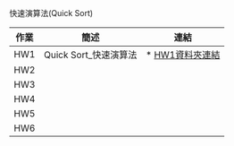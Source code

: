 快速演算法(Quick Sort)

| 作業 |          簡述         |                                                                                                                                                                          連結                                                                                                                                                                         |
|:----:|:---------------------:|:-----------------------------------------------------------------------------------------------------------------------------------------------------------------------------------------------------------------------------------------------------------------------------------------------------------------------------------------------------:|
|  HW1 | Quick Sort_快速演算法 | * [HW1資料夾連結](https://github.com/agying/leetcode-practices/tree/master/HW1)<br> |
|  HW2 |                       |                                                                                                                                                                                                                                                                                                                                                       |
|  HW3 |                       |                                                                                                                                                                                                                                                                                                                                                       |
|  HW4 |                       |                                                                                                                                                                                                                                                                                                                                                       |
|  HW5 |                       |                                                                                                                                                                                                                                                                                                                                                       |
|  HW6 |                       |                                                                                                                                                                                                                                                                                                                                                       |
